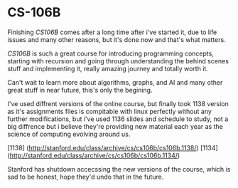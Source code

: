 CS-106B
=======

Finishing *CS106B* comes after a long time after i've started it, due to life issues and many other reasons, but it's done now and that's what matters.

*CS106B* is such a great course for introducing programming concepts, starting with recursion and going through understanding the behind scenes stuff and implementing it, really amazing journey and totally worth it.

Can't wait to learn more about algorithms, graphs, and AI and many other great stuff in near future, this's only the begining. 

I've used diffrent versions of the online course, but finally took 1138 version as it's assignments files is compitable with linux perfectly without any further modifications, but i've used 1136 slides and schedule to study, not a big diffrence but i believe they're providing new material each year as the science of computing evolving around us.

[1138] (http://stanford.edu/class/archive/cs/cs106b/cs106b.1138/)
[1134] (http://stanford.edu/class/archive/cs/cs106b/cs106b.1134/)

Stanford has shutdown accecssing the new versions of the course, which is sad to be honest, hope they'd undo that in the future. 

